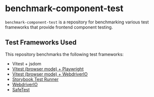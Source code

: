 # benchmark-component-test

`benchmark-component-test` is a repository for benchmarking various test frameworks that provide frontend component testing.

## Test Frameworks Used

This repository benchmarks the following test frameworks:

- Vitest + jsdom
- [Vitest (browser mode) + Playwright](https://vitest.dev/guide/browser/)
- [Vitest (browser mode) + WebdriverIO](https://vitest.dev/guide/browser/)
- [Storybook Test Runner](https://storybook.js.org/docs/writing-tests/test-runner)
- [WebdriverIO](https://webdriver.io/docs/component-testing/)
- [SafeTest](https://github.com/kolodny/safetest)
